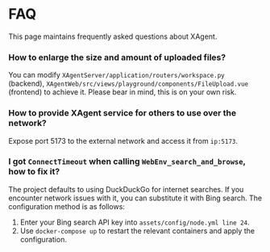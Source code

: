 # FAQ

This page maintains frequently asked questions about XAgent.

### How to enlarge the size and amount of uploaded files? 

You can modify `XAgentServer/application/routers/workspace.py` (backend), `XAgentWeb/src/views/playground/components/FileUpload.vue` (frontend) to achieve it. Please bear in mind, this is on your own risk.

### How to provide XAgent service for others to use over the network?

Expose port 5173 to the external network and access it from `ip:5173`.

### I got `ConnectTimeout` when calling  `WebEnv_search_and_browse`, how to fix it?

The project defaults to using DuckDuckGo for internet searches. If you encounter network issues with it, you can substitute it with Bing search. The configuration method is as follows:

1. Enter your Bing search API key into `assets/config/node.yml line 24`.
2. Use `docker-compose up` to restart the relevant containers and apply the configuration.
